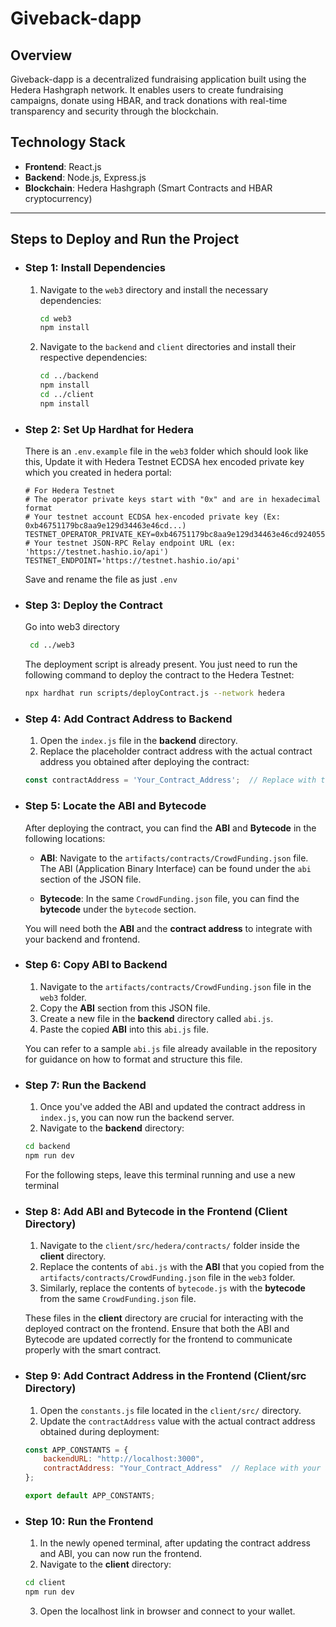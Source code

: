 # Giveback-dapp

## Overview
Giveback-dapp is a decentralized fundraising application built using the Hedera Hashgraph network. It enables users to create fundraising campaigns, donate using HBAR, and track donations with real-time transparency and security through the blockchain.

## Technology Stack
- **Frontend**: React.js
- **Backend**: Node.js, Express.js
- **Blockchain**: Hedera Hashgraph (Smart Contracts and HBAR cryptocurrency)

---

## Steps to Deploy and Run the Project

- ### Step 1: Install Dependencies

   1. Navigate to the `web3` directory and install the necessary dependencies:
      ```bash
      cd web3
      npm install
      ```
   2. Navigate to the `backend` and `client` directories and install their respective dependencies:
      ```bash
      cd ../backend
      npm install
      cd ../client
      npm install
      ```
- ### Step 2: Set Up Hardhat for Hedera
   There is an `.env.example` file in the `web3` folder which should look like this, Update it with Hedera Testnet ECDSA hex encoded private key which you created in hedera portal:
   ```=
   # For Hedera Testnet
   # The operator private keys start with "0x" and are in hexadecimal format
   # Your testnet account ECDSA hex-encoded private key (Ex: 0xb46751179bc8aa9e129d34463e46cd...)
   TESTNET_OPERATOR_PRIVATE_KEY=0xb46751179bc8aa9e129d34463e46cd924055112eb30b31637b5081b56ad96129
   # Your testnet JSON-RPC Relay endpoint URL (ex: 'https://testnet.hashio.io/api')
   TESTNET_ENDPOINT='https://testnet.hashio.io/api'

   ```
   Save and rename the file as just `.env`
- ### Step 3: Deploy the Contract
   Go into web3 directory
  ```bash
   cd ../web3
   ```
   The deployment script is already present. You just need to run the following command to deploy the contract to the Hedera Testnet:
   ```bash
   npx hardhat run scripts/deployContract.js --network hedera
   ```

- ### Step 4: Add Contract Address to Backend

   1. Open the `index.js` file in the **backend** directory.
   2. Replace the placeholder contract address with the actual contract address you obtained after deploying the contract:
   ```javascript
   const contractAddress = 'Your_Contract_Address';  // Replace with the actual contract address
   ```

- ### Step 5: Locate the ABI and Bytecode

   After deploying the contract, you can find the **ABI** and **Bytecode** in the following locations:
   
   - **ABI**: Navigate to the `artifacts/contracts/CrowdFunding.json` file. The ABI (Application Binary Interface) can be found under the `abi` section of the JSON file.
   
   - **Bytecode**: In the same `CrowdFunding.json` file, you can find the **bytecode** under the `bytecode` section.
   
   You will need both the **ABI** and the **contract address** to integrate with your backend and frontend.

- ### Step 6: Copy ABI to Backend

   1. Navigate to the `artifacts/contracts/CrowdFunding.json` file in the `web3` folder.
   2. Copy the **ABI** section from this JSON file.
   3. Create a new file in the **backend** directory called `abi.js`.
   4. Paste the copied **ABI** into this `abi.js` file.

   You can refer to a sample `abi.js` file already available in the repository for guidance on how to format and structure this file.
- ### Step 7: Run the Backend

   1. Once you've added the ABI and updated the contract address in `index.js`, you can now run the backend server.
   2. Navigate to the **backend** directory:
   ```bash
   cd backend
   npm run dev
   ```
   For the following steps, leave this terminal running and use a new terminal
- ### Step 8: Add ABI and Bytecode in the Frontend (Client Directory)

   1. Navigate to the `client/src/hedera/contracts/` folder inside the **client** directory.
   2. Replace the contents of `abi.js` with the **ABI** that you copied from the `artifacts/contracts/CrowdFunding.json` file in the `web3` folder.
   3. Similarly, replace the contents of `bytecode.js` with the **bytecode** from the same `CrowdFunding.json` file.
   
   These files in the **client** directory are crucial for interacting with the deployed contract on the frontend. Ensure that both the ABI and Bytecode are updated correctly for the frontend to communicate properly with the smart contract.

- ### Step 9: Add Contract Address in the Frontend (Client/src Directory)

   1. Open the `constants.js` file located in the `client/src/` directory.
   2. Update the `contractAddress` value with the actual contract address obtained during deployment:
   ```javascript
   const APP_CONSTANTS = {
       backendURL: "http://localhost:3000",
       contractAddress: "Your_Contract_Address"  // Replace with your actual contract address
   };

   export default APP_CONSTANTS;
   ```

- ### Step 10: Run the Frontend
   1. In the newly opened terminal, after updating the contract address and ABI, you can now run the frontend.
   2. Navigate to the **client** directory:
   ```bash
   cd client
   npm run dev
   ```
   3. Open the localhost link in browser and connect to your wallet.





   

